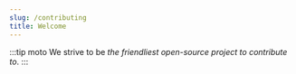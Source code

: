 ```yaml
---
slug: /contributing
title: Welcome
---
```


:::tip moto
We strive to be *the friendliest open-source project to contribute to*.
:::